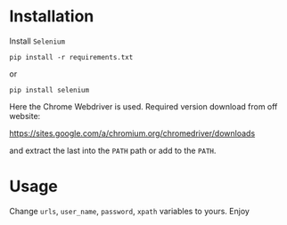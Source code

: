 # Installation
Install `Selenium`
```
pip install -r requirements.txt
```
or
```
pip install selenium
```
Here the Chrome Webdriver is used. Required version download from off website:

https://sites.google.com/a/chromium.org/chromedriver/downloads

and extract the last into the `PATH` path or add to the `PATH`.

# Usage

Change `urls`, `user_name`, `password`, `xpath` variables to yours. Enjoy